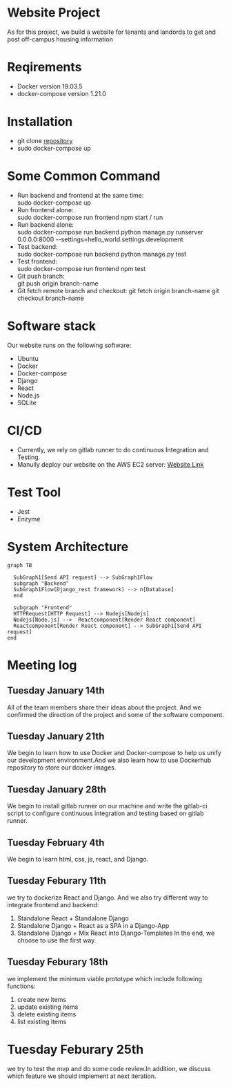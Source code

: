 # Website Project
  As for this project, we build a website for tenants and landords to get and post off-campus housing information 

# Reqirements
* Docker version 19.03.5
* docker-compose version 1.21.0
  
# Installation
* git clone [repository](ist-git@git.uwaterloo.ca:ece651/react_django.git)
* sudo docker-compose up

# Some Common Command
* Run backend and frontend at the same time:  
   sudo docker-compose up
* Run frontend alone:  
  sudo docker-compose run frontend npm start / run
* Run backend alone:  
  sudo docker-compose run backend python manage.py runserver 0.0.0.0:8000 --settings=hello_world.settings.development
* Test backend:  
  sudo docker-compose run backend python manage.py test
* Test frontend:  
  sudo docker-compose run frontend npm test
* Git push branch:  
git push origin branch-name
* Git fetch remote branch and checkout:
git fetch origin branch-name
git checkout branch-name
# Software stack
Our website runs on the following software:  
* Ubuntu
* Docker
* Docker-compose
* Django
* React
* Node.js
* SQLite
# CI/CD
* Currently, we rely on gitlab runner to do continuous Integration and Testing.
* Manully deploy our website on the AWS EC2 server:
[Website Link](http://ec2-18-188-108-51.us-east-2.compute.amazonaws.com:3000/)
# Test Tool
* Jest
* Enzyme
# System Architecture
```mermaid
graph TB

  SubGraph1[Send API request] --> SubGraph1Flow
  subgraph "Backend"
  SubGraph1Flow(Django_rest framework) --> n[Database]
  end

  subgraph "Frontend"
  HTTPRequest[HTTP Request] --> Nodejs[Nodejs]
  Nodejs[Node.js] -->  Reactcomponent[Render React component]
  Reactcomponent[Render React component] --> SubGraph1[Send API request]
end
```
# Meeting log
## Tuesday January 14th
All of the team members share their ideas about the project. And we confirmed the direction of the project and some of the software component.  
## Tuesday January 21th
We begin to learn how to use Docker and Docker-compose to help us unify our development environment.And we also learn how to use Dockerhub repository to store our docker images.
## Tuesday January 28th
We begin to install gitlab runner on our machine and write the gitlab-ci script to configure continuous integration and testing based on gitlab runner.  
## Tuesday February 4th
We begin to learn html, css, js, react, and Django.  
## Tuesday Feburary 11th
we try to dockerize React and Django. And we also try different way to integrate frontend and backend:  
1. Standalone React + Standalone Django
1. Standalone Django + React as a SPA in a Django-App
1. Standalone Django + Mix React into Django-Templates
In the end, we choose to use the first way.  
## Tuesday Feburary 18th
we implement the minimum viable prototype which include following functions:
1. create new items
1. update existing items
1. delete existing items
1. list existing items
# Tuesday Feburary 25th
we try to test the mvp and do some code review.In addition, we discuss which feature we should implement at next iteration.  
